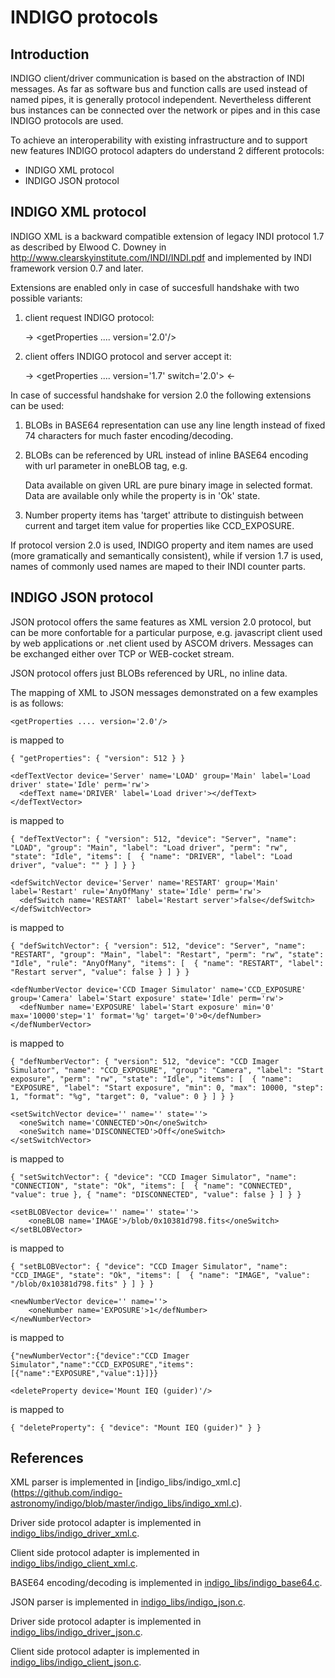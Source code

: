 # INDIGO protocols

## Introduction

INDIGO client/driver communication is based on the abstraction of INDI messages. As far as software bus and function calls are used
instead of named pipes, it is generally protocol independent. Nevertheless different bus instances can be connected over the network
or pipes and in this case INDIGO protocols are used.

To achieve an interoperability with existing infrastructure and to support new features INDIGO protocol adapters do understand 2 different
protocols:

* INDIGO XML protocol
* INDIGO JSON protocol

## INDIGO XML protocol

INDIGO XML is a backward compatible extension of legacy INDI protocol 1.7 as described by Elwood C. Downey in
<http://www.clearskyinstitute.com/INDI/INDI.pdf> and implemented by INDI framework version 0.7 and later.

Extensions are enabled only in case of succesfull handshake with two possible variants:

1. client request INDIGO protocol:

    → <getProperties .... version='2.0'/>

2. client offers INDIGO protocol and server accept it:

    → <getProperties .... version='1.7' switch='2.0'>
    ← <switchProtocol version='2.0'/>

In case of successful handshake for version 2.0 the following extensions can be used:

1. BLOBs in BASE64 representation can use any line length instead of fixed 74 characters for much faster encoding/decoding.

2. BLOBs can be referenced by URL instead of inline BASE64 encoding with url parameter in oneBLOB tag, e.g.

    <setBLOBVector device='CCD Simulator' name='CCD_IMAGE' state='Ok'>
      <oneBLOB name='%s' url='http://localhost:7624/blob/0x10381d798.fits?1534933649001'/>
    </setBLOBVector>

   Data available on given URL are pure binary image in selected format. Data are available only while the property is in 'Ok' state.

3. Number property items has 'target' attribute to distinguish between current and target item value for properties like CCD_EXPOSURE.


If protocol version 2.0 is used, INDIGO property and item names are used (more gramatically and semantically consistent),
while if version 1.7 is used, names of  commonly used names are maped to their INDI counter parts. 

## INDIGO JSON protocol 

JSON protocol offers the same features as XML version 2.0 protocol, but can be more confortable for a particular purpose,
e.g. javascript client used by web applications or .net client used by ASCOM drivers. Messages can be exchanged either
over TCP or WEB-cocket stream.

JSON protocol offers just BLOBs referenced by URL, no inline data.

The mapping of XML to JSON messages demonstrated on a few examples is as follows:

    <getProperties .... version='2.0'/>

is mapped to

    { "getProperties": { "version": 512 } }

    <defTextVector device='Server' name='LOAD' group='Main' label='Load driver' state='Idle' perm='rw'>
      <defText name='DRIVER' label='Load driver'></defText>
    </defTextVector>

is mapped to

    { "defTextVector": { "version": 512, "device": "Server", "name": "LOAD", "group": "Main", "label": "Load driver", "perm": "rw", "state": "Idle", "items": [  { "name": "DRIVER", "label": "Load driver", "value": "" } ] } }

    <defSwitchVector device='Server' name='RESTART' group='Main' label='Restart' rule='AnyOfMany' state='Idle' perm='rw'>
      <defSwitch name='RESTART' label='Restart server'>false</defSwitch>
    </defSwitchVector>

is mapped to

    { "defSwitchVector": { "version": 512, "device": "Server", "name": "RESTART", "group": "Main", "label": "Restart", "perm": "rw", "state": "Idle", "rule": "AnyOfMany", "items": [  { "name": "RESTART", "label": "Restart server", "value": false } ] } }

    <defNumberVector device='CCD Imager Simulator' name='CCD_EXPOSURE' group='Camera' label='Start exposure' state='Idle' perm='rw'>
      <defNumber name='EXPOSURE' label='Start exposure' min='0' max='10000'step='1' format='%g' target='0'>0</defNumber>
    </defNumberVector>

is mapped to

    { "defNumberVector": { "version": 512, "device": "CCD Imager Simulator", "name": "CCD_EXPOSURE", "group": "Camera", "label": "Start exposure", "perm": "rw", "state": "Idle", "items": [  { "name": "EXPOSURE", "label": "Start exposure", "min": 0, "max": 10000, "step": 1, "format": "%g", "target": 0, "value": 0 } ] } }

    <setSwitchVector device='' name='' state=''>
      <oneSwitch name='CONNECTED'>On</oneSwitch>
      <oneSwitch name='DISCONNECTED'>Off</oneSwitch>
    </setSwitchVector>

is mapped to

    { "setSwitchVector": { "device": "CCD Imager Simulator", "name": "CONNECTION", "state": "Ok", "items": [  { "name": "CONNECTED", "value": true }, { "name": "DISCONNECTED", "value": false } ] } }

    <setBLOBVector device='' name='' state=''>
    	<oneBLOB name='IMAGE'>/blob/0x10381d798.fits</oneSwitch>
    </setBLOBVector>

is mapped to

    { "setBLOBVector": { "device": "CCD Imager Simulator", "name": "CCD_IMAGE", "state": "Ok", "items": [  { "name": "IMAGE", "value": "/blob/0x10381d798.fits" } ] } }

    <newNumberVector device='' name=''>
    	<oneNumber name='EXPOSURE'>1</defNumber>
    </newNumberVector>

is mapped to

    {"newNumberVector":{"device":"CCD Imager Simulator","name":"CCD_EXPOSURE","items":[{"name":"EXPOSURE","value":1}]}}

    <deleteProperty device='Mount IEQ (guider)'/>

is mapped to

    { "deleteProperty": { "device": "Mount IEQ (guider)" } }

## References

XML parser is implemented in [indigo_libs/indigo_xml.c] (https://github.com/indigo-astronomy/indigo/blob/master/indigo_libs/indigo_xml.c).

Driver side protocol adapter is implemented in [indigo_libs/indigo_driver_xml.c](https://github.com/indigo-astronomy/indigo/blob/master/indigo_libs/indigo_driver_xml.c).

Client side protocol adapter is implemented in [indigo_libs/indigo_client_xml.c](https://github.com/indigo-astronomy/indigo/blob/master/indigo_libs/indigo_client_xml.c).

BASE64 encoding/decoding is implemented in [indigo_libs/indigo_base64.c](https://github.com/indigo-astronomy/indigo/blob/master/indigo_libs/indigo_base64.c).

JSON parser is implemented in [indigo_libs/indigo_json.c](https://github.com/indigo-astronomy/indigo/blob/master/indigo_libs/indigo_json.c).

Driver side protocol adapter is implemented in [indigo_libs/indigo_driver_json.c](https://github.com/indigo-astronomy/indigo/blob/master/indigo_libs/indigo_driver_json.c).

Client side protocol adapter is implemented in [indigo_libs/indigo_client_json.c](https://github.com/indigo-astronomy/indigo/blob/master/indigo_libs/indigo_client_json.c).
